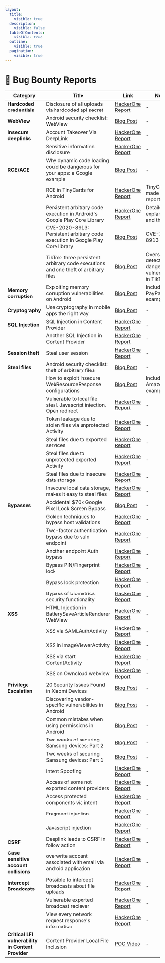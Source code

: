 ```yaml
---
layout:
  title:
    visible: true
  description:
    visible: false
  tableOfContents:
    visible: true
  outline:
    visible: true
  pagination:
    visible: true
---
```


# 📰 Bug Bounty Reports

| Category                                           | Title                                                                               | Link                                                                                                                                     | Notes                                                   |
| -------------------------------------------------- | ----------------------------------------------------------------------------------- | ---------------------------------------------------------------------------------------------------------------------------------------- | ------------------------------------------------------- |
| **Hardcoded credentials**                          | Disclosure of all uploads via hardcoded api secret                                  | [HackerOne Report](https://hackerone.com/reports/351555)                                                                                 | -                                                       |
| **WebView**                                        | Android security checklist: WebView                                                 | [Blog Post](https://blog.oversecured.com/Android-security-checklist-webview/)                                                            | -                                                       |
| **Insecure deeplinks**                             | Account Takeover Via DeepLink                                                       | [HackerOne Report](https://hackerone.com/reports/855618)                                                                                 | -                                                       |
|                                                    | Sensitive information disclosure                                                    | [HackerOne Report](https://hackerone.com/reports/401793)                                                                                 | -                                                       |
| **RCE/ACE**                                        | Why dynamic code loading could be dangerous for your apps: a Google example         | [Blog Post](https://blog.oversecured.com/Why-dynamic-code-loading-could-be-dangerous-for-your-apps-a-Google-example/)                    | -                                                       |
|                                                    | RCE in TinyCards for Android                                                        | [HackerOne Report](https://hackerone.com/reports/281605)                                                                                 | TinyCards made this report private                      |
|                                                    | Persistent arbitrary code execution in Android's Google Play Core Library           | [HackerOne Report](https://hackerone.com/reports/971386)                                                                                 | Details, explanation and the PoC                        |
|                                                    | CVE-2020-8913: Persistent arbitrary code execution in Google Play Core library      | [Blog Post](https://blog.oversecured.com/Oversecured-automatically-discovers-persistent-code-execution-in-the-Google-Play-Core-Library/) | CVE-2020-8913                                           |
|                                                    | TikTok: three persistent arbitrary code executions and one theft of arbitrary files | [Blog Post](https://blog.oversecured.com/Oversecured-detects-dangerous-vulnerabilities-in-the-TikTok-Android-app/)                       | Oversecured detects dangerous vulnerabilities in TikTok |
| **Memory corruption**                              | Exploiting memory corruption vulnerabilities on Android                             | [Blog Post](https://blog.oversecured.com/Exploiting-memory-corruption-vulnerabilities-on-Android/)                                       | Includes PayPal example                                 |
| **Cryptography**                                   | Use cryptography in mobile apps the right way                                       | [Blog Post](https://blog.oversecured.com/Use-cryptography-in-mobile-apps-the-right-way/)                                                 | -                                                       |
| **SQL Injection**                                  | SQL Injection in Content Provider                                                   | [HackerOne Report](https://hackerone.com/reports/291764)                                                                                 | -                                                       |
|                                                    | Another SQL Injection in Content Provider                                           | [HackerOne Report](https://hackerone.com/reports/1650264)                                                                                | -                                                       |
| **Session theft**                                  | Steal user session                                                                  | [HackerOne Report](https://hackerone.com/reports/328486)                                                                                 | -                                                       |
| **Steal files**                                    | Android security checklist: theft of arbitrary files                                | [Blog Post](https://blog.oversecured.com/Android-security-checklist-theft-of-arbitrary-files/)                                           | -                                                       |
|                                                    | How to exploit insecure WebResourceResponse configurations                          | [Blog Post](https://blog.oversecured.com/Android-Exploring-vulnerabilities-in-WebResourceResponse)                                       | Includes Amazon apps example                            |
|                                                    | Vulnerable to local file steal, Javascript injection, Open redirect                 | [HackerOne Report](https://hackerone.com/reports/499348)                                                                                 | -                                                       |
|                                                    | Token leakage due to stolen files via unprotected Activity                          | [HackerOne Report](https://hackerone.com/reports/288955)                                                                                 | -                                                       |
|                                                    | Steal files due to exported services                                                | [HackerOne Report](https://hackerone.com/reports/258460)                                                                                 | -                                                       |
|                                                    | Steal files due to unprotected exported Activity                                    | [HackerOne Report](https://hackerone.com/reports/161710)                                                                                 | -                                                       |
|                                                    | Steal files due to insecure data storage                                            | [HackerOne Report](https://hackerone.com/reports/44727)                                                                                  | -                                                       |
|                                                    | Insecure local data storage, makes it easy to steal files                           | [HackerOne Report](https://hackerone.com/reports/57918)                                                                                  | -                                                       |
| **Bypasses**                                       | Accidental $70k Google Pixel Lock Screen Bypass                                     | [Blog Post](https://bugs.xdavidhu.me/google/2022/11/10/accidental-70k-google-pixel-lock-screen-bypass/)                                  | -                                                       |
|                                                    | Golden techniques to bypass host validations                                        | [HackerOne Report](https://hackerone.com/reports/431002)                                                                                 | -                                                       |
|                                                    | Two-factor authentication bypass due to vuln endpoint                               | [HackerOne Report](https://hackerone.com/reports/202425)                                                                                 | -                                                       |
|                                                    | Another endpoint Auth bypass                                                        | [HackerOne Report](https://hackerone.com/reports/205000)                                                                                 | -                                                       |
|                                                    | Bypass PIN/Fingerprint lock                                                         | [HackerOne Report](https://hackerone.com/reports/331489)                                                                                 | -                                                       |
|                                                    | Bypass lock protection                                                              | [HackerOne Report](https://hackerone.com/reports/490946)                                                                                 | -                                                       |
|                                                    | Bypass of biometrics security functionality                                         | [HackerOne Report](https://hackerone.com/reports/637194)                                                                                 | -                                                       |
| **XSS**                                            | HTML Injection in BatterySaveArticleRenderer WebView                                | [HackerOne Report](https://hackerone.com/reports/176065)                                                                                 | -                                                       |
|                                                    | XSS via SAMLAuthActivity                                                            | [HackerOne Report](https://hackerone.com/reports/283058)                                                                                 | -                                                       |
|                                                    | XSS in ImageViewerActivity                                                          | [HackerOne Report](https://hackerone.com/reports/283063)                                                                                 | -                                                       |
|                                                    | XSS via start ContentActivity                                                       | [HackerOne Report](https://hackerone.com/reports/189793)                                                                                 | -                                                       |
|                                                    | XSS on Owncloud webview                                                             | [HackerOne Report](https://hackerone.com/reports/87835)                                                                                  | -                                                       |
| **Privilege Escalation**                           | 20 Security Issues Found in Xiaomi Devices                                          | [Blog Post](https://blog.oversecured.com/20-Security-Issues-Found-in-Xiaomi-Devices/)                                                    | -                                                       |
|                                                    | Discovering vendor-specific vulnerabilities in Android                              | [Blog Post](https://blog.oversecured.com/Discovering-vendor-specific-vulnerabilities-in-Android/)                                        | -                                                       |
|                                                    | Common mistakes when using permissions in Android                                   | [Blog Post](https://blog.oversecured.com/Common-mistakes-when-using-permissions-in-Android/)                                             | -                                                       |
|                                                    | Two weeks of securing Samsung devices: Part 2                                       | [Blog Post](https://blog.oversecured.com/Two-weeks-of-securing-Samsung-devices-Part-2/)                                                  | -                                                       |
|                                                    | Two weeks of securing Samsung devices: Part 1                                       | [Blog Post](https://blog.oversecured.com/Two-weeks-of-securing-Samsung-devices-Part-1/)                                                  | -                                                       |
|                                                    | Intent Spoofing                                                                     | [HackerOne Report](https://hackerone.com/reports/97295)                                                                                  | -                                                       |
|                                                    | Access of some not exported content providers                                       | [HackerOne Report](https://hackerone.com/reports/272044)                                                                                 | -                                                       |
|                                                    | Access protected components via intent                                              | [HackerOne Report](https://hackerone.com/reports/200427)                                                                                 | -                                                       |
|                                                    | Fragment injection                                                                  | [HackerOne Report](https://hackerone.com/reports/43988)                                                                                  | -                                                       |
|                                                    | Javascript injection                                                                | [HackerOne Report](https://hackerone.com/reports/54631)                                                                                  | -                                                       |
| **CSRF**                                           | Deeplink leads to CSRF in follow action                                             | [HackerOne Report](https://hackerone.com/reports/583987)                                                                                 | -                                                       |
| **Case sensitive account collisions**              | overwrite account associated with email via android application                     | [HackerOne Report](https://hackerone.com/reports/187714)                                                                                 | -                                                       |
| **Intercept Broadcasts**                           | Possible to intercept broadcasts about file uploads                                 | [HackerOne Report](https://hackerone.com/reports/167481)                                                                                 | -                                                       |
|                                                    | Vulnerable exported broadcast reciever                                              | [HackerOne Report](https://hackerone.com/reports/289000)                                                                                 | -                                                       |
|                                                    | View every network request response's information                                   | [HackerOne Report](https://hackerone.com/reports/56002)                                                                                  | -                                                       |
| **Critical LFI vulnerability in Content Provider** | Content Provider Local File Inclusion                                               | [POC Video](https://www.youtube.com/watch?v=34tNXsqYe9A\&list=PLxyxUSarDsdB3MDNzb6Q7GOaBch8IWbOj\&index=17)                              | -                                                       |
